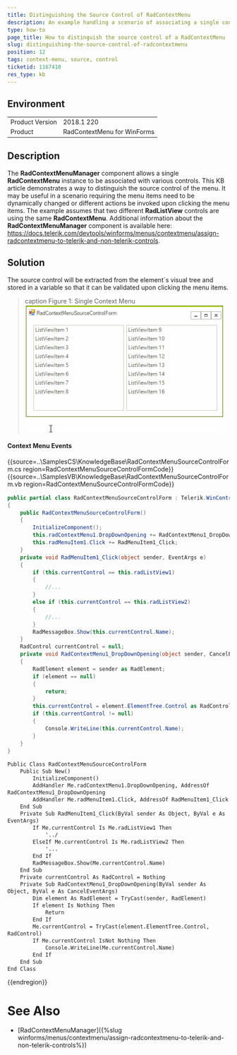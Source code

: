 ```yaml
---
title: Distinguishing the Source Control of RadContextMenu
description: An example handling a scenario of associating a single context menu with a number of different Telerik control 
type: how-to
page_title: How to distinguish the source control of a RadContextMenu  
slug: distinguishing-the-source-control-of-radcontextmenu
position: 12
tags: context-menu, source, control
ticketid: 1167410
res_type: kb
---
```



## Environment
<table>
	<tr>
		<td>Product Version</td>
		<td>2018.1 220</td>
	</tr>
	<tr>
		<td>Product</td>
		<td>RadContextMenu for WinForms</td>
	</tr>
</table>


## Description

The **RadContextMenuManager** component allows a single **RadContextMenu** instance to be associated with various controls. This KB article demonstrates a way to distinguish the source control of the menu. It may be useful in a scenario requiring the menu items need to be dynamically changed or different actions be invoked upon clicking the menu items. The example assumes that two different **RadListView** controls are using the same **RadContextMenu**. Additional information about the **RadContextMenuManager** component is available here: https://docs.telerik.com/devtools/winforms/menus/contextmenu/assign-radcontextmenu-to-telerik-and-non-telerik-controls.

## Solution

The source control will be extracted from the element`s visual tree and stored in a variable so that it can be validated upon clicking the menu items.

>caption Figure 1: Single Context Menu
![distinguishing-the-source-control-of-radcontextmenu 001](images/distinguishing-the-source-control-of-radcontextmenu001.gif)

#### Context Menu Events

{{source=..\SamplesCS\KnowledgeBase\RadContextMenuSourceControlForm.cs region=RadContextMenuSourceControlFormCode}} 
{{source=..\SamplesVB\KnowledgeBase\RadContextMenuSourceControlForm.vb region=RadContextMenuSourceControlFormCode}}
````C#
public partial class RadContextMenuSourceControlForm : Telerik.WinControls.UI.RadForm
{
    public RadContextMenuSourceControlForm()
    {
        InitializeComponent();
        this.radContextMenu1.DropDownOpening += RadContextMenu1_DropDownOpening;
        this.radMenuItem1.Click += RadMenuItem1_Click;
    }
    private void RadMenuItem1_Click(object sender, EventArgs e)
    {
        if (this.currentControl == this.radListView1)
        {
            //...
        }
        else if (this.currentControl == this.radListView2)
        {
            //...
        }
        RadMessageBox.Show(this.currentControl.Name);
    }
    RadControl currentControl = null;
    private void RadContextMenu1_DropDownOpening(object sender, CancelEventArgs e)
    {
        RadElement element = sender as RadElement;
        if (element == null)
        {
            return;
        }
        this.currentControl = element.ElementTree.Control as RadControl;
        if (this.currentControl != null)
        {
            Console.WriteLine(this.currentControl.Name);
        }
    }
}

````
````VB.NET
Public Class RadContextMenuSourceControlForm
    Public Sub New()
        InitializeComponent()
        AddHandler Me.radContextMenu1.DropDownOpening, AddressOf RadContextMenu1_DropDownOpening
        AddHandler Me.radMenuItem1.Click, AddressOf RadMenuItem1_Click
    End Sub
    Private Sub RadMenuItem1_Click(ByVal sender As Object, ByVal e As EventArgs)
        If Me.currentControl Is Me.radListView1 Then
            '../
        ElseIf Me.currentControl Is Me.radListView2 Then
            '...
        End If
        RadMessageBox.Show(Me.currentControl.Name)
    End Sub
    Private currentControl As RadControl = Nothing
    Private Sub RadContextMenu1_DropDownOpening(ByVal sender As Object, ByVal e As CancelEventArgs)
        Dim element As RadElement = TryCast(sender, RadElement)
        If element Is Nothing Then
            Return
        End If
        Me.currentControl = TryCast(element.ElementTree.Control, RadControl)
        If Me.currentControl IsNot Nothing Then
            Console.WriteLine(Me.currentControl.Name)
        End If
    End Sub
End Class

````



{{endregion}}

# See Also
* [RadContextMenuManager]({%slug winforms/menus/contextmenu/assign-radcontextmenu-to-telerik-and-non-telerik-controls%})